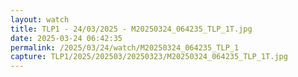```yaml
---
layout: watch
title: TLP1 - 24/03/2025 - M20250324_064235_TLP_1T.jpg
date: 2025-03-24 06:42:35
permalink: /2025/03/24/watch/M20250324_064235_TLP_1
capture: TLP1/2025/202503/20250323/M20250324_064235_TLP_1T.jpg
---
```

